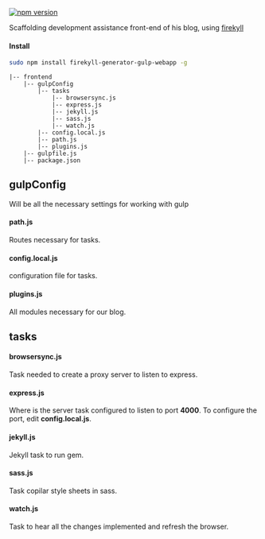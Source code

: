 [![npm version](https://badge.fury.io/js/firekyll-generator-gulp-webapp.svg)](https://badge.fury.io/js/firekyll-generator-gulp-webapp)

Scaffolding development assistance front-end of his blog, using [firekyll][1]

#### Install

```bash
sudo npm install firekyll-generator-gulp-webapp -g
```

```
|-- frontend
    |-- gulpConfig
	    |-- tasks
		    |-- browsersync.js
		    |-- express.js
		    |-- jekyll.js
		    |-- sass.js
		    |-- watch.js
	    |-- config.local.js
	    |-- path.js
	    |-- plugins.js
	|-- gulpfile.js
	|-- package.json
```

## gulpConfig

Will be all the necessary settings for working with gulp

#### path.js

Routes necessary for tasks.

#### config.local.js

configuration file for tasks.

#### plugins.js

All modules necessary for our blog.

## tasks

#### browsersync.js

Task needed to create a proxy server to listen to express.

#### express.js

Where is the server task configured to listen to port **4000**.
To configure the port, edit **config.local.js**.

#### jekyll.js

Jekyll task to run gem.

#### sass.js

Task copilar style sheets in sass.

#### watch.js

Task to hear all the changes implemented and refresh the browser.

[1]:https://www.npmjs.com/package/firekyll